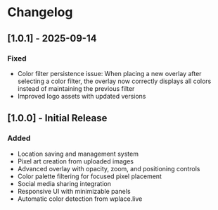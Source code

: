 # Changelog

## [1.0.1] - 2025-09-14

### Fixed
- Color filter persistence issue: When placing a new overlay after selecting a color filter, the overlay now correctly displays all colors instead of maintaining the previous filter
- Improved logo assets with updated versions

## [1.0.0] - Initial Release

### Added
- Location saving and management system
- Pixel art creation from uploaded images
- Advanced overlay with opacity, zoom, and positioning controls
- Color palette filtering for focused pixel placement
- Social media sharing integration
- Responsive UI with minimizable panels
- Automatic color detection from wplace.live